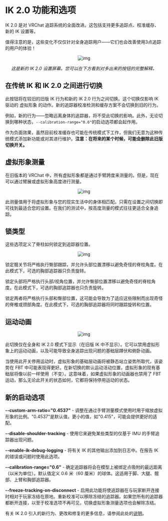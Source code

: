 # IK 2.0 功能和选项

IK 2.0 是对 VRChat 追踪系统的全面改进。这包括支持更多追踪点、校准缓存、新的 IK 设置等。

值得注意的是，这些变化不仅仅针对全身追踪用户——它们也会改善使用3点追踪的用户的体验！

<center>

![img](../img/ik-20-features-and-options-1.png)

*这是新的 IK 2.0 设置屏幕。您可以在下方看到对多出来的按钮的完整解释。*

</center>

## 在传统 IK 和 IK 2.0 之间进行切换

此按钮将在较旧的旧版 IK 行为和新的 IK 2.0 行为之间切换。这个切换仅影响 IK 驱动的 虚拟形象 的动作。新的追踪器校准检测和缓存方案不会切换到旧的行为。

例如，新的行为——忽略远离身体的追踪器，将不受此切换的影响。此外，无论切换到哪种状态，`--calibration-range="0.6"`的启动选项都会起作用。

作为负面效果，虽然目前校准缓存也可能在传统模式下工作，但我们无意为这种传统模式添加新功能或对其进行维护。**注意：在将来的某个时候，可能会删除此旧版切换开关。**

## 虚拟形象测量

在旧版本的 VRChat 中，所有虚拟形象都是通过手臂跨度来测量的。但是，现在可以通过臂展或虚拟形象高度进行测量。

<center>

![img](../img/ik-20-features-and-options-2.gif)

</center>

此测量值用于将虚拟形象与您的现实生活中的身体相匹配。只需在设置之间切换即可找到最适合您的设置。在我们的测试中，按高度测量的模式往往更适合全身追踪。

## 锁类型

这些选项定义了脊柱如何锁定到追踪器位置。

<center>

![img](../img/ik-20-features-and-options-3.gif)

</center>

锁定髋关节将严格执行臀部跟踪，并允许头部位置漂移以避免奇怪的脊柱角度。在此模式下，可选的胸部追踪器只负责旋转。

锁定头部将严格执行头部/视角位置，并允许臀部位置漂移以避免奇怪的脊柱角度。在此模式下，可选的胸部追踪器也只负责旋转。

锁定两者将严格执行头部和臀部位置，这可能会导致为了适应这些限制而出现奇怪的脊椎或颈部角度。在此模式下，可选的胸部追踪器将同时跟踪旋转和位置。

## 运动动画

<center>

![img](../img/ik-20-features-and-options-4.png)

</center>

此切换仅在全身和 IK 2.0 模式下显示（在旧版 IK 中不显示）。它可以禁用虚拟形象上的运动动画，以及可能导致全身追踪出现问题的基础层蹲伏和俯卧动画。

当使用此开关停用运动时，虚拟形象的基础层动画将被静态站立姿势所取代，该姿势在 FBT 中可能表现得更好。在新切换的默认运动活动位置，虚拟形象的现有基础层将像以前一样使用（不变）。这意味着，如果虚拟形象的动画器也禁用了 FBT 运动，那么无论此开关的状态如何，它都将保持停用运动的状态。

## 新的启动选项

**--custom-arm-ratio="0.4537"** - 调整在通过手臂测量模式使用时用于缩放虚拟形象的比例。"0.4537"是默认值，更小的值，如"0.415"，可能会提供更好的适配。

**--disable-shoulder-tracking** - 使用它来避免某些类型的仅基于 IMU 的手臂追踪器出现问题。

**--enable-ik-debug-logging** - 将有关 IK 的其他输出添加到日志中。在报告 IK 的错误或问题时使用此选项。

**--calibration-range="0.6"** - 确定追踪器将会在模型上被绑定点吸附的最远距离（以米为单位）。默认值定义 0.6 米（60 厘米）的球体。这适用于脚、大腿、髋部、上臂和胸部追踪器。

**--freeze-tracking-on-disconnect** - 启用此功能将使追踪器在与玩家断开连接时相对于玩家冻结在原地。重新校准可以移除冻结的追踪器。如果您所有的追踪器都断开连接，以至于校准选项不再可见，切换虚拟形象测量选项也会解除冻结。

有关 IK 2.0 引入的新行为、更改和修复的更多信息，请参阅此处的[说明](https://docs.vrchat.com/v2022.2.1/docs/latest-release)。
